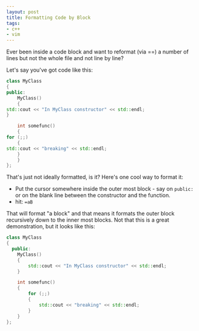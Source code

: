 ```yaml
---
layout: post
title: Formatting Code by Block
tags:
- c++
- vim
---
```

Ever been inside a code block and want to reformat (via ==) a number of lines but not the whole file and not line by line?

Let's say you've got code like this:

``` cpp
class MyClass
{
public:
    MyClass()
    {
std::cout << "In MyClass constructor" << std::endl;
}

    int somefunc()
    {
for (;;)
    {
std::cout << "breaking" << std::endl;
    }
    }
};
```

That's just not ideally formatted, is it?  Here's one cool way to format it:

- Put the cursor somewhere inside the outer most block - say on `public:` or on the blank line between the constructor and the function.
- hit: `=aB`

That will format "a block" and that means it formats the outer block recursively down to the inner most blocks.  Not that this is a great demonstration, but it looks like this:

``` cpp
class MyClass
{
  public:
    MyClass()
    {
        std::cout << "In MyClass constructor" << std::endl;
    }

    int somefunc()
    {
        for (;;)
        {
            std::cout << "breaking" << std::endl;
        }
    }
}; 
```
